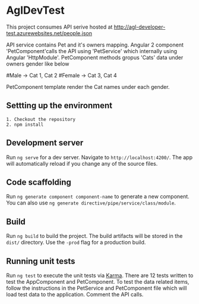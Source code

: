 # AglDevTest

This project consumes API serive hosted at 
http://agl-developer-test.azurewebsites.net/people.json

API service contains Pet and it's owners mapping.
Angular 2 component 'PetComponent'calls the API using 'PetService' which internally using Angular 'HttpModule'. PetComponent methods gropus 'Cats' data under owners gender like below 

#Male ->
    Cat 1,
    Cat 2
#Female ->
    Cat 3, 
    Cat 4

PetComponent template render the Cat names under each gender.
## Settting up the environment
    
    1. Checkout the repository
    2. npm install
    
## Development server

Run `ng serve` for a dev server. Navigate to `http://localhost:4200/`. The app will automatically reload if you change any of the source files.

## Code scaffolding

Run `ng generate component component-name` to generate a new component. You can also use `ng generate directive/pipe/service/class/module`.

## Build

Run `ng build` to build the project. The build artifacts will be stored in the `dist/` directory. Use the `-prod` flag for a production build.

## Running unit tests

Run `ng test` to execute the unit tests via [Karma](https://karma-runner.github.io).
    There are 12 tests written to test the AppComponent and PetComponent.
    To test the data related items, follow the instructions in the PetService and PetComponent file which will load test data to the application. Comment the API calls. 
